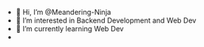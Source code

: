 - 👋 Hi, I’m @Meandering-Ninja
- 👀 I’m interested in Backend Development and Web Dev
- 🌱 I’m currently learning Web Dev
-

<!---
Meandering-Ninja/Meandering-Ninja is a ✨ special ✨ repository because its `README.md` (this file) appears on your GitHub profile.
You can click the Preview link to take a look at your changes.
--->
